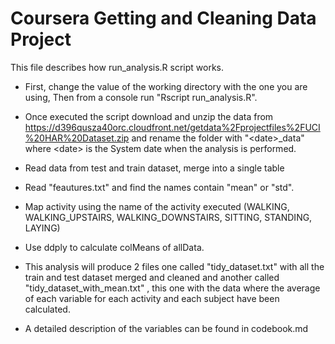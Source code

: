 Coursera Getting and Cleaning Data Project
==========================================
This file describes how run_analysis.R script works.
* First, change the value of the working directory with the one you are using, Then from a console run "Rscript run_analysis.R".
* Once executed the script download and unzip the data from https://d396qusza40orc.cloudfront.net/getdata%2Fprojectfiles%2FUCI%20HAR%20Dataset.zip  and rename the folder with "\<date\>_data" where \<date\> is the System date when the analysis is performed.
* Read data from test and train dataset, merge into a single table
* Read "feautures.txt" and find the names contain "mean" or "std". 
* Map activity using the name of the activity executed (WALKING, WALKING_UPSTAIRS, WALKING_DOWNSTAIRS, SITTING, STANDING, LAYING)
* Use ddply to calculate colMeans of allData.

* This analysis will produce 2 files one called "tidy_dataset.txt" with all the train and test dataset merged and cleaned and another called "tidy_dataset_with_mean.txt" , this one with the data where the average of each variable for each activity and each subject have been calculated.
* A detailed description of the variables can be found in codebook.md
